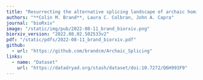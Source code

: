 ```yaml
---
title: "Resurrecting the alternative splicing landscape of archaic hominins using machine learning"
authors: "**Colin M. Brand**, Laura C. Colbran, John A. Capra"
journal: "bioRxiv"
image: "/static/img/pub/2022-08-11_brand_biorxiv.png"
biorxiv_version: "2022.08.02.502533v2"
pdf: "/static/pdfs/2022-08-11_brand_biorxiv.pdf"
github:
  - url: "https://github.com/brandcm/Archaic_Splicing"
links:
  - name: "Dataset"
    url: "https://datadryad.org/stash/dataset/doi:10.7272/Q6H993F9"
---
```


